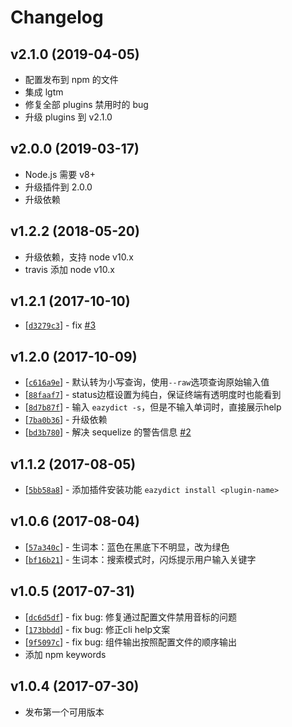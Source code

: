 # Changelog

## v2.1.0 (2019-04-05)

- 配置发布到 npm 的文件
- 集成 lgtm
- 修复全部 plugins 禁用时的 bug
- 升级 plugins 到 v2.1.0

## v2.0.0 (2019-03-17)

- Node.js 需要 v8+
- 升级插件到 2.0.0
- 升级依赖

## v1.2.2 (2018-05-20)

- 升级依赖，支持 node v10.x
- travis 添加 node v10.x

## v1.2.1 (2017-10-10)

- [[`d3279c3`](https://github.com/keenwon/eazydict/commit/d3279c353d07a9bf8a5ccbe6c17fe33dfdf308cd)] - fix [#3](https://github.com/keenwon/eazydict/issues/3)

## v1.2.0 (2017-10-09)

- [[`c616a9e`](https://github.com/keenwon/eazydict/commit/c616a9e7141f398ae1d4cfed08e30bffd6588fab)] - 默认转为小写查询，使用`--raw`选项查询原始输入值
- [[`88faaf7`](https://github.com/keenwon/eazydict/commit/88faaf7f0c59b0b2e7312270e91a3e99db22c455)] - status边框设置为纯白，保证终端有透明度时也能看到
- [[`8d7b87f`](https://github.com/keenwon/eazydict/commit/8d7b87f7f2f22451905ba092c7a62a7487abe1ab)] - 输入 `eazydict -s`，但是不输入单词时，直接展示help
- [[`7ba0b36`](https://github.com/keenwon/eazydict/commit/7ba0b365c253a9f1e0dbf1ad353dde5cd8bc6ccb)] - 升级依赖
- [[`bd3b780`](https://github.com/keenwon/eazydict/commit/bd3b780c77aa36e8a1979867335fe9cc3414e0d2)] - 解决 sequelize 的警告信息 [#2](https://github.com/keenwon/eazydict/issues/2)

## v1.1.2 (2017-08-05)

- [[`5bb58a8`](https://github.com/keenwon/eazydict/commit/5bb58a80ce1272f09592d464dd54f9bb3965d5eb)] - 添加插件安装功能 `eazydict install <plugin-name>`

## v1.0.6 (2017-08-04)

- [[`57a340c`](https://github.com/keenwon/eazydict/commit/57a340c81f1acf5a2d14b850f6cae7b4d404b016)] - 生词本：蓝色在黑底下不明显，改为绿色
- [[`bf16b21`](https://github.com/keenwon/eazydict/commit/bf16b21572dc0a301ef57bc6ab1b5e7b47a31a99)] - 生词本：搜索模式时，闪烁提示用户输入关键字

## v1.0.5 (2017-07-31)

- [[`dc6d5df`](https://github.com/keenwon/eazydict/commit/dc6d5dfd76f00413b9eb3cacb1fa89da9d4b21b2)] - fix bug: 修复通过配置文件禁用音标的问题
- [[`173bbdd`](https://github.com/keenwon/eazydict/commit/173bbddfe833513b8fa97932dbc2a13ea68cec44)] - fix bug: 修正cli help文案
- [[`9f5097c`](https://github.com/keenwon/eazydict/commit/9f5097c5cecb72aa1633668ab3064aafd88ba051)] - fix bug: 组件输出按照配置文件的顺序输出
- 添加 npm keywords

## v1.0.4 (2017-07-30)

- 发布第一个可用版本

